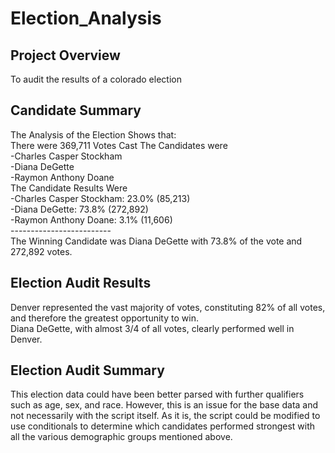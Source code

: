 # Election_Analysis
## Project Overview
To audit the results of a colorado election
## Candidate Summary
The Analysis of the Election Shows that: \
There were 369,711 Votes Cast
The Candidates were \
-Charles Casper Stockham \
-Diana DeGette \
-Raymon Anthony Doane \
The Candidate Results Were \
  -Charles Casper Stockham: 23.0% (85,213) \
  -Diana DeGette: 73.8% (272,892) \
  -Raymon Anthony Doane: 3.1% (11,606)\
-------------------------\
The Winning Candidate was Diana DeGette with 73.8% of the vote and 272,892 votes.
## Election Audit Results
Denver represented the vast majority of votes, constituting 82% of all votes, and therefore the greatest opportunity to win.\
Diana DeGette, with almost 3/4 of all votes, clearly performed well in Denver.
## Election Audit Summary
This election data could have been better parsed with further qualifiers such as age, sex, and race. However, this is an issue for the base data and not necessarily with the script itself. As it is, the script could be modified to use conditionals to determine which candidates performed strongest with all the various demographic groups mentioned above.
